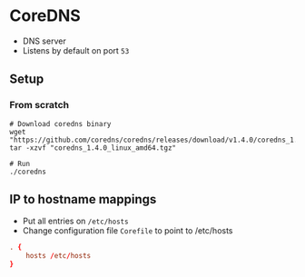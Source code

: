 # CoreDNS

- DNS server
- Listens by default on port `53`

## Setup

### From scratch

```shell
# Download coredns binary
wget "https://github.com/coredns/coredns/releases/download/v1.4.0/coredns_1.4.0_linux_amd64.tgz"
tar -xzvf "coredns_1.4.0_linux_amd64.tgz"
```

```shell
# Run
./coredns
```

## IP to hostname mappings

- Put all entries on `/etc/hosts`
- Change configuration file `Corefile` to point to /etc/hosts

```conf
. {
    hosts /etc/hosts
}
```
